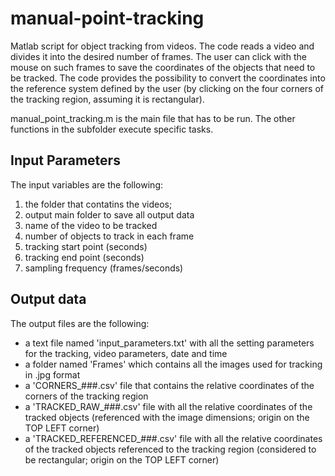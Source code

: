 # manual-point-tracking
Matlab script for object tracking from videos.
The code reads a video and divides it into the desired number of frames.
The user can click with the mouse on such frames to save the coordinates of the objects that need to be tracked.
The code provides the possibility to convert the coordinates into the reference system defined by the user (by clicking on the four corners of the tracking region, assuming it is rectangular).

manual_point_tracking.m is the main file that has to be run. The other functions in the subfolder execute specific tasks.

## Input Parameters
The input variables are the following:

1.  the folder that contatins the videos;
2.  output main folder to save all output data
3.  name of the video to be tracked
4.  number of objects to track in each frame
5.  tracking start point (seconds)
6.  tracking end point (seconds)
7.  sampling frequency (frames/seconds)

## Output data
The output files are the following:
-  a text file named 'input_parameters.txt' with all the setting parameters for the tracking, video parameters, date and time
-  a folder named 'Frames' which contains all the images used for tracking in .jpg format
-  a 'CORNERS_###.csv' file that contains the relative coordinates of the corners of the tracking region 
-  a 'TRACKED_RAW_###.csv' file with all the relative coordinates of the tracked objects (referenced with the image dimensions; origin on the TOP LEFT corner)
-  a 'TRACKED_REFERENCED_###.csv' file with all the relative coordinates of the tracked objects referenced to the tracking region (considered to be rectangular; origin on the TOP LEFT corner)
